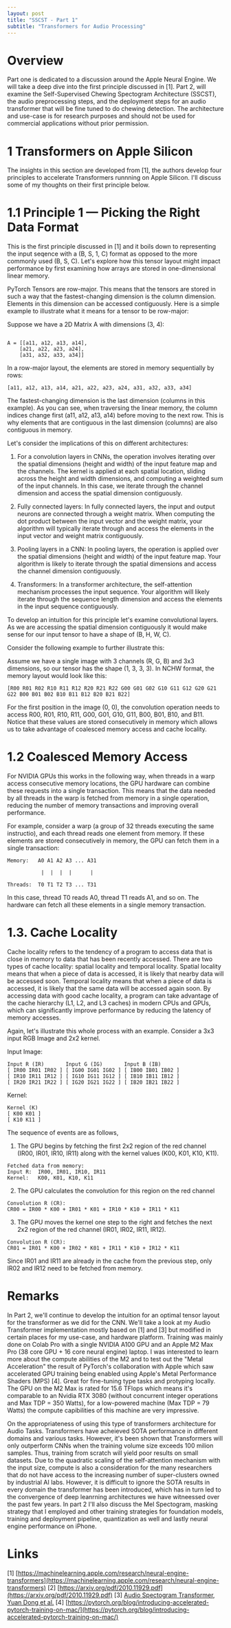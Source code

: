 ```yaml
---
layout: post
title: "SSCST - Part 1"
subtitle: "Transformers for Audio Processing"
---
```



# Overview

Part one is dedicated to a discussion around the Apple Neural Engine. We will take a deep dive into the first principle discussed in [1]. Part 2, will examine the Self-Supervised Chewing Spectogram Architecture (SSCST), the audio preprocessing steps, and the deployment steps for an audio transformer that will be fine tuned to do chewing detection. The architecture and use-case is for research purposes and should not be used for commercial applications without prior permission. 

# 1 Transformers on Apple Silicon

The insights in this section are developed from [1], the authors develop four principles to accelerate Transformers runnning on Apple Silicon. I'll discuss some of my thoughts on their first principle below.

# 1.1 Principle 1 — Picking the Right Data Format

This is the first principle discussed in [1]  and it boils down to representing the input seqence with a (B, S, 1, C) format as opposed to the more commonly used (B, S, C). Let's explore how this tensor layout might impact performance by first examining how arrays are stored in one-dimensional linear memory.

PyTorch Tensors are row-major. This means that the tensors are stored in such a way that the fastest-changing dimension is the column dimension. Elements in this dimension can be accessed contiguously. Here is a simple example to illustrate what it means for a tensor to be row-major:

Suppose we have a 2D Matrix A with dimensions (3, 4):

~~~

A = [[a11, a12, a13, a14],
    [a21, a22, a23, a24],
    [a31, a32, a33, a34]]
~~~

In a row-major layout, the elements are stored in memory sequentially by rows:

~~~
[a11, a12, a13, a14, a21, a22, a23, a24, a31, a32, a33, a34]
~~~

The fastest-changing dimension is the last dimension (columns in this example). As you can see, when traversing the linear memory, the column indices change first (a11, a12, a13, a14) before moving to the next row. This is why elements that are contiguous in the last dimension (columns) are also contiguous in memory.

Let's consider the implications of this on different architectures:

1. For a convolution layers in CNNs, the operation involves iterating over the spatial dimensions (height and width) of the input feature map and the channels. The kernel is applied at each spatial location, sliding across the height and width dimensions, and computing a weighted sum of the input channels. In this case, we iterate through the channel dimension and access the spatial dimension contiguously. 

2. Fully connected layers: In fully connected layers, the input and output neurons are connected through a weight matrix. When computing the dot product between the input vector and the weight matrix, your algorithm will typically iterate through and access the elements in the input vector and weight matrix contiguously.

3. Pooling layers in a CNN: In pooling layers, the operation is applied over the spatial dimensions (height and width) of the input feature map. Your algorithm is likely to iterate through the spatial dimensions and access the channel dimension contiguously.

4. Transformers: In a transformer architecture, the self-attention mechanism processes the input sequence. Your algorithm will likely iterate through the sequence length dimension and access the elements in the input sequence contiguously.

To develop an intuition for this principle let's examine convolutional layers. As we are accessing the spatial dimension contiguously it would make sense for our input tensor to have a shape of (B, H, W, C). 

Consider the following example to further illustrate this:

Assume we have a single image with 3 channels (R, G, B) and 3x3 dimensions, so our tensor has the shape (1, 3, 3, 3). In NCHW format, the memory layout would look like this:

~~~
[R00 R01 R02 R10 R11 R12 R20 R21 R22 G00 G01 G02 G10 G11 G12 G20 G21 G22 B00 B01 B02 B10 B11 B12 B20 B21 B22]
~~~

For the first position in the image (0, 0), the convolution operation needs to access R00, R01, R10, R11, G00, G01, G10, G11, B00, B01, B10, and B11. Notice that these values are stored consecutively in memory which allows us to take advantage of coalesced memory access and cache locality. 

# 1.2 Coalesced Memory Access


For NVIDIA GPUs this works in the following way, when threads in a warp access consecutive memory locations, the GPU hardware can combine these requests into a single transaction. This means that the data needed by all threads in the warp is fetched from memory in a single operation, reducing the number of memory transactions and improving overall performance.

For example, consider a warp (a group of 32 threads executing the same instructio), and each thread reads one element from memory. If these elements are stored consecutively in memory, the GPU can fetch them in a single transaction:

~~~
Memory:   A0 A1 A2 A3 ... A31
           
           |  |  |  |      |

Threads:  T0 T1 T2 T3 ... T31

~~~

In this case, thread T0 reads A0, thread T1 reads A1, and so on. The hardware can fetch all these elements in a single memory transaction.

# 1.3. Cache Locality 

Cache locality refers to the tendency of a program to access data that is close in memory to data that has been recently accessed. There are two types of cache locality: spatial locality and temporal locality. Spatial locality means that when a piece of data is accessed, it is likely that nearby data will be accessed soon. Temporal locality means that when a piece of data is accessed, it is likely that the same data will be accessed again soon. By accessing data with good cache locality, a program can take advantage of the cache hierarchy (L1, L2, and L3 caches) in modern CPUs and GPUs, which can significantly improve performance by reducing the latency of memory accesses.

Again, let's illustrate this whole process with an example. Consider a 3x3 input RGB Image and 2x2 kernel.

Input Image:
~~~
Input R (IR)       Input G (IG)       Input B (IB)
[ IR00 IR01 IR02 ] [ IG00 IG01 IG02 ] [ IB00 IB01 IB02 ]
[ IR10 IR11 IR12 ] [ IG10 IG11 IG12 ] [ IB10 IB11 IB12 ]
[ IR20 IR21 IR22 ] [ IG20 IG21 IG22 ] [ IB20 IB21 IB22 ]
~~~

Kernel:

~~~
Kernel (K)
[ K00 K01 ]
[ K10 K11 ]
~~~

The sequence of events are as follows,

1. The GPU begins by fetching the first 2x2 region of the red channel (IR00, IR01, IR10, IR11) along with the kernel values (K00, K01, K10, K11).

~~~
Fetched data from memory:
Input R:  IR00, IR01, IR10, IR11
Kernel:   K00, K01, K10, K11
~~~

2. The  GPU calculates the convolution for this region on the red channel

~~~
Convolution R (CR):
CR00 = IR00 * K00 + IR01 * K01 + IR10 * K10 + IR11 * K11
~~~

3. The GPU moves the kernel one step to the right and fetches the next 2x2 region of the red channel (IR01, IR02, IR11, IR12).

~~~
Convolution R (CR):
CR01 = IR01 * K00 + IR02 * K01 + IR11 * K10 + IR12 * K11
~~~

Since IR01 and IR11 are already in the cache from the previous step, only IR02 and IR12 need to be fetched from memory.

# Remarks

In Part 2, we'll continue to develop the intuition for an optimal tensor layout for the transformer as we did for the CNN. We'll take a look at my Audio Transformer implementation mostly based on [1] and [3] but modified in certain places for my use-case, and hardware platform. Training was mainly done on Colab Pro with a single NVIDIA A100 GPU and an Apple M2 Max Pro (38 core GPU + 16 core neural engine) laptop. I was interested to learn more about the compute abilities of the M2 and to test out the "Metal Acceleration" the result of PyTorch's collaboration with Apple which saw accelerated GPU training being enabled using Apple's Metal Performance Shaders (MPS) [4]. Great for fine-tuning type tasks and protyping locally. The GPU on the M2 Max is rated for 15.6 TFlops which means it's comparable to an Nvidia RTX 3080 (without concurrent integer operations and Max TDP = 350 Watts), for a low-powered machine (Max TDP = 79 Watts) the compute capibilities of this machine are very impressive.

On the appropriateness of using this type of transformers architecture for Audio Tasks. Transformers have acheieved SOTA performance in different domains and various tasks. However, it's been shown that Transformers will only outperform CNNs when the training volume size exceeds 100 milion samples. Thus, training from scratch will yield poor results on small datasets. Due to the quadratic scaling of the self-attention mechanism with the input size, compute is also a consideration for the many researchers that do not have access to the increasing number of super-clusters owned by industrial AI labs. However, it is difficult to ignore the SOTA results in every domain the transformer has been introduced, which has in turn led to the convergence of deep leanrning architectures we have witneessed over the past few years. In part 2 I'll also discuss the Mel Spectogram, masking strategy that I employed and other training strategies for foundation models, training and deployment pipeline, quantization as well and lastly neural engine performance on iPhone.

# Links
[1] [https://machinelearning.apple.com/research/neural-engine-transformers](https://machinelearning.apple.com/research/neural-engine-transformers)
[2] [https://arxiv.org/pdf/2010.11929.pdf](https://arxiv.org/pdf/2010.11929.pdf)
[3] [Audio Spectogram Transformer, Yuan Dong et al.](https://arxiv.org/pdf/2104.01778.pdf)
[4] [https://pytorch.org/blog/introducing-accelerated-pytorch-training-on-mac/](https://pytorch.org/blog/introducing-accelerated-pytorch-training-on-mac/)